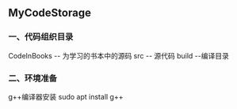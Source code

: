 ## MyCodeStorage

### 一、代码组织目录
CodeInBooks -- 为学习的书本中的源码
src -- 源代码
build --编译目录


### 二、环境准备

g++编译器安装
sudo apt install g++

